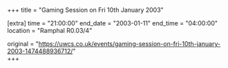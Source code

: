 +++
title = "Gaming Session on Fri 10th January 2003"

[extra]
time = "21:00:00"
end_date = "2003-01-11"
end_time = "04:00:00"
location = "Ramphal R0.03/4"

original = "https://uwcs.co.uk/events/gaming-session-on-fri-10th-january-2003-1474488936712/"    
+++



